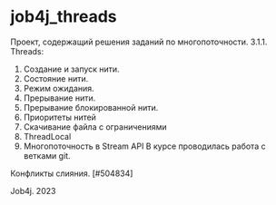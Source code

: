# job4j_threads
Проект, содержащий решения заданий по многопоточности.
3.1.1. Threads:
1. Создание и запуск нити.
2. Состояние нити.
3. Режим ожидания.
4. Прерывание нити.
5. Прерывание блокированной нити.
6. Приоритеты нитей
7. Скачивание файла с ограничениями
8. ThreadLocal
9. Многопоточность в Stream API
В курсе проводилась работа с ветками git.

Конфликты слияния. [#504834]

Job4j. 2023